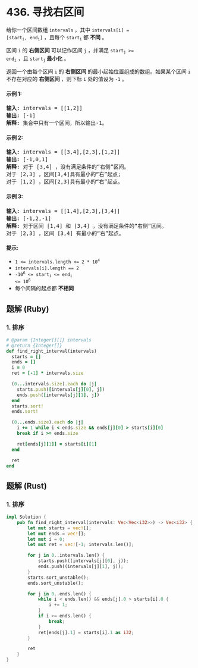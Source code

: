 # 436. 寻找右区间
给你一个区间数组 `intervals` ，其中 <code>intervals[i] = [start<sub>i</sub>, end<sub>i</sub>]</code> ，且每个 <code>start<sub>i</sub></code> 都 **不同** 。

区间 `i` 的 **右侧区间** 可以记作区间 `j` ，并满足 <code>start<sub>j</sub> >= end<sub>i</sub></code> ，且 <code>start<sub>j</sub></code> **最小化** 。

返回一个由每个区间 `i` 的 **右侧区间** 的最小起始位置组成的数组。如果某个区间 `i` 不存在对应的 **右侧区间** ，则下标 `i` 处的值设为 `-1` 。

#### 示例 1:
<pre>
<strong>输入:</strong> intervals = [[1,2]]
<strong>输出:</strong> [-1]
<strong>解释:</strong> 集合中只有一个区间，所以输出-1。
</pre>

#### 示例 2:
<pre>
<strong>输入:</strong> intervals = [[3,4],[2,3],[1,2]]
<strong>输出:</strong> [-1,0,1]
<strong>解释:</strong> 对于 [3,4] ，没有满足条件的“右侧”区间。
对于 [2,3] ，区间[3,4]具有最小的“右”起点;
对于 [1,2] ，区间[2,3]具有最小的“右”起点。
</pre>

#### 示例 3:
<pre>
<strong>输入:</strong> intervals = [[1,4],[2,3],[3,4]]
<strong>输出:</strong> [-1,2,-1]
<strong>解释:</strong> 对于区间 [1,4] 和 [3,4] ，没有满足条件的“右侧”区间。
对于 [2,3] ，区间 [3,4] 有最小的“右”起点。
</pre>

#### 提示:
* <code>1 <= intervals.length <= 2 * 10<sup>4</sup></code>
* `intervals[i].length == 2`
* <code>-10<sup>6</sup> <= start<sub>i</sub> <= end<sub>i</sub> <= 10<sup>6</sup></code>
* 每个间隔的起点都 **不相同**

## 题解 (Ruby)

### 1. 排序
```Ruby
# @param {Integer[][]} intervals
# @return {Integer[]}
def find_right_interval(intervals)
  starts = []
  ends = []
  i = 0
  ret = [-1] * intervals.size

  (0...intervals.size).each do |j|
    starts.push([intervals[j][0], j])
    ends.push([intervals[j][1], j])
  end
  starts.sort!
  ends.sort!

  (0...ends.size).each do |j|
    i += 1 while i < ends.size && ends[j][0] > starts[i][0]
    break if i >= ends.size

    ret[ends[j][1]] = starts[i][1]
  end

  ret
end
```

## 题解 (Rust)

### 1. 排序
```Rust
impl Solution {
    pub fn find_right_interval(intervals: Vec<Vec<i32>>) -> Vec<i32> {
        let mut starts = vec![];
        let mut ends = vec![];
        let mut i = 0;
        let mut ret = vec![-1; intervals.len()];

        for j in 0..intervals.len() {
            starts.push((intervals[j][0], j));
            ends.push((intervals[j][1], j));
        }
        starts.sort_unstable();
        ends.sort_unstable();

        for j in 0..ends.len() {
            while i < ends.len() && ends[j].0 > starts[i].0 {
                i += 1;
            }
            if i >= ends.len() {
                break;
            }
            ret[ends[j].1] = starts[i].1 as i32;
        }

        ret
    }
}
```
